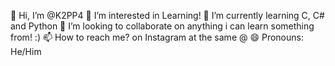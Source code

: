 👋 Hi, I’m @K2PP4
👀 I’m interested in Learning!
🌱 I’m currently learning C, C# and Python
💞️ I’m looking to collaborate on anything i can learn something from! :)
📫 How to reach me? on Instagram at the same @
😄 Pronouns: He/Him

<!---
K2PP4/K2PP4 is a ✨ special ✨ repository because its `README.md` (this file) appears on your GitHub profile.
You can click the Preview link to take a look at your changes.
--->
